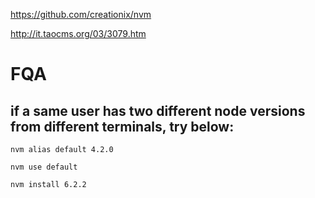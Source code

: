 https://github.com/creationix/nvm

http://it.taocms.org/03/3079.htm

# FQA 

## if a same user has two different node versions from different terminals, try below:

```
nvm alias default 4.2.0
```

```
nvm use default
```

```
nvm install 6.2.2
```